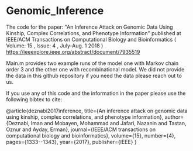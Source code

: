 # Genomic_Inference
The code for the paper: "An Inference Attack on Genomic Data Using Kinship, Complex Correlations, and Phenotype Information"  published at IEEE/ACM Transactions on Computational Biology and Bioinformatics ( Volume: 15 , Issue: 4 , July-Aug. 1 2018 ) https://ieeexplore.ieee.org/abstract/document/7935519

Main.m provides two example runs of the model one with Markov chain order 3 and the other one with recombinational model. We did not provide the data in this github repository if you need the data please reach out to us.

If you use any of this code and the information in the paper please use the following bibtex to cite:

@article{deznabi2017inference,
  title={An inference attack on genomic data using kinship, complex correlations, and phenotype information},
  author={Deznabi, Iman and Mobayen, Mohammad and Jafari, Nazanin and Tastan, Oznur and Ayday, Erman},
  journal={IEEE/ACM transactions on computational biology and bioinformatics},
  volume={15},
  number={4},
  pages={1333--1343},
  year={2017},
  publisher={IEEE}
}
